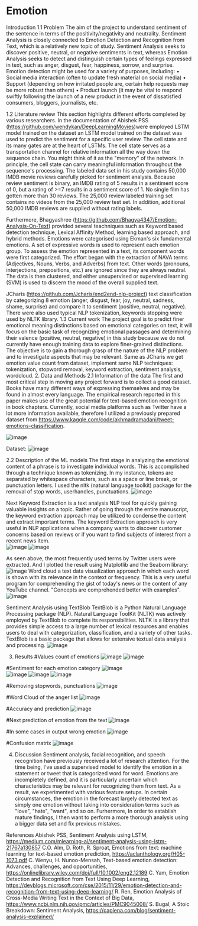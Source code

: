 # Emotion
Introduction
1.1	Problem
The aim of the project to understand sentiment of the sentence in terms of the positivity/negativity and neutrality.
Sentiment Analysis is closely connected to Emotion Detection and Recognition from Text, which is a relatively new topic of study. Sentiment Analysis seeks to discover positive, neutral, or negative sentiments in text, whereas Emotion Analysis seeks to detect and distinguish certain types of feelings expressed in text, such as anger, disgust, fear, happiness, sorrow, and surprise. Emotion detection might be used for a variety of purposes, including: 
•	Social media interaction (often to update fresh material on social media)
•	Support (depending on how irritated people are, certain help requests may be more robust than others)
•	Product launch (it may be vital to respond swiftly following the launch of a new product in the event of dissatisfied consumers, bloggers, journalists, etc.

1.2	Literature review
This section highlights different efforts completed by various researchers. In the documentation of Abishek PSS (https://github.com/wendykan/DeepLearningMovies)were employed LSTM model trained on the dataset an LSTM model trained on the dataset was used to predict the sentiment for a specific user review.
The cell state and its many gates are at the heart of LSTMs. The cell state serves as a transportation channel for relative information all the way down the sequence chain. You might think of it as the "memory" of the network. In principle, the cell state can carry meaningful information throughout the sequence's processing. The labeled data set in his study contains 50,000 IMDB movie reviews carefully picked for sentiment analysis. Because review sentiment is binary, an IMDB rating of 5 results in a sentiment score of 0, but a rating of >=7 results in a sentiment score of 1. No single film has gotten more than 30 reviews. The 25,000 review labeled training set contains no videos from the 25,000 review test set. In addition, additional 50,000 IMDB reviews are supplied without rating labels.

Furthermore, Bhagyashree (https://github.com/Bhagya4347/Emotion-Analysis-On-Text) provided several teachniques such as Keyword based detection technique, Lexical Affinity Method, learning based approach, and hybrid methods. Emotions were categorised using Ekman's six fundamental emotions. A set of expressive words is used to represent each emotion group. To assess the emotion represented in a text, its component words were first categorized. The effort began with the extraction of NAVA terms (Adjectives, Nouns, Verbs, and Adverbs) from text. Other words (pronouns, interjections, prepositions, etc.) are ignored since they are always neutral. The data is then clustered, and either unsupervised or supervised learning (SVM) is used to discern the mood of the overall supplied text.

JCharis (https://github.com/Jcharis/end2end-nlp-project) text classification by categorizing 8  emotion (anger, disgust, fear, joy, neutral, sadness, shame, surprise) and compare it to sentiment (positive, neutral, negative).  There were also used typical NLP tokenization, keywords stopping were used by NLTK library.
1.3	Current work
The project goal is to predict finer emotional meaning distinctions based on emotional categories on text, it will focus on the basic task of recognizing emotional passages and determining their valence (positive, neutral, negative) in this study because we do not currently have enough training data to explore finer-grained distinctions. The objective is to gain a thorough grasp of the nature of the NLP problem and to investigate aspects that may be relevant. Same as JCharis we get emotion value count from dataset, implement same NLP techniques: tokenization, stopword removal, keyword extraction, sentiment analysis, wordcloud.
2. Data and Methods
2.1 Information of the data
The first and most critical step in moving any project forward is to collect a good dataset. Books have many different ways of expressing themselves and may be found in almost every language. The empirical research reported in this paper makes use of the great potential for text-based emotion recognition in book chapters. Currently, social media platforms such as Twitter have a lot more information available, therefore I utilized a previously prepared dataset from https://www.kaggle.com/code/akhmadramadani/tweet-emotions-classification.

![image](https://user-images.githubusercontent.com/103248280/219900235-4e0471e9-4edc-4434-bbdf-08834486656c.png)
 
Dataset:
![image](https://user-images.githubusercontent.com/103248280/219900244-c6bcd5ed-38b9-4d1b-83ea-cd7417e6bb23.png)
 
2.2 Description of the ML models
The first stage in analyzing the emotional content of a phrase is to investigate individual words. This is accomplished through a technique known as tokenizing. In my instance, tokens are separated by whitespace characters, such as a space or line break, or punctuation letters. I used the nltk (natural language toolkit) package for the removal of stop words, userhandles, punctuations.
![image](https://user-images.githubusercontent.com/103248280/219900250-4936d72d-706c-41ba-9781-6dee20fca676.png)
 
Next Keyword Extraction is a text analysis NLP tool for quickly gaining valuable insights on a topic. Rather of going through the entire manuscript, the keyword extraction approach may be utilized to condense the content and extract important terms. The keyword Extraction approach is very useful in NLP applications when a company wants to discover customer concerns based on reviews or if you want to find subjects of interest from a recent news item.   
![image](https://user-images.githubusercontent.com/103248280/219900254-c6f519c6-2a40-4245-b502-c2f3b6e29f8b.png)
![image](https://user-images.githubusercontent.com/103248280/219900262-3c1d6370-1958-497a-a2a2-8c3c9a29c3d7.png)

As seen above, the most frequently used terms by Twitter users were extracted. And I plotted the result using Matplotlib and the Seaborn library:
![image](https://user-images.githubusercontent.com/103248280/219900269-a9b7f734-4596-48e8-bb5c-41a5ef42ba6f.png)
Word cloud a text data visualization approach in which each word is shown with its relevance in the context or frequency. This is a very useful program for comprehending the gist of today's news or the content of any YouTube channel. "Concepts are comprehended better with examples".
![image](https://user-images.githubusercontent.com/103248280/219900274-4986ce39-608f-4cec-bb51-4863d5b528e5.png)

Sentiment Analysis using TextBlob
TextBlob is a Python Natural Language Processing package (NLP). Natural Language ToolKit (NLTK) was actively employed by TextBlob to complete its responsibilities. NLTK is a library that provides simple access to a large number of lexical resources and enables users to deal with categorization, classification, and a variety of other tasks. TextBlob is a basic package that allows for extensive textual data analysis and processing.
![image](https://user-images.githubusercontent.com/103248280/219900284-66c2e7e2-5599-41cf-88e2-6c40c5d2f030.png)

3. Results
#Values count of emotions
![image](https://user-images.githubusercontent.com/103248280/219900290-df184062-9f0a-4563-b611-fdf926c45cdf.png)
![image](https://user-images.githubusercontent.com/103248280/219900293-16b26051-4570-4915-bea3-733803b55766.png)

 
#Sentiment for each emotion category
 ![image](https://user-images.githubusercontent.com/103248280/219900294-ec68b2d8-e6f3-4fa0-bcb1-58e6c92540e8.png)    
 ![image](https://user-images.githubusercontent.com/103248280/219900296-25564371-8e53-4583-917b-01d8ec14fb77.png)
![image](https://user-images.githubusercontent.com/103248280/219900300-b790ac42-28b2-448e-b768-7b1174356f29.png)
![image](https://user-images.githubusercontent.com/103248280/219900304-5dd3b893-4958-413e-abdd-3011060305b9.png)

#Removing stopwords, punctuations
 ![image](https://user-images.githubusercontent.com/103248280/219900308-2f7e2c41-1735-4147-999c-7ee8087992b6.png)

#Word Cloud of the anger list
 ![image](https://user-images.githubusercontent.com/103248280/219900312-741e480a-109a-41f8-9890-0f05ccea08fc.png)

#Accuracy and prediction
 ![image](https://user-images.githubusercontent.com/103248280/219900316-2673ba7c-2880-44ee-92a1-0c54e2cb48ea.png)

#Next prediction of emotion from the text
![image](https://user-images.githubusercontent.com/103248280/219900320-4349d1df-9b85-48b4-916b-0c92d22d8cdd.png)
  
#In some cases in output wrong emotion
![image](https://user-images.githubusercontent.com/103248280/219900325-02c2172b-a334-4308-987a-cf55735e257c.png)
 
#Confusion matrix
![image](https://user-images.githubusercontent.com/103248280/219900328-7c004862-fba8-4cb6-aaa4-161f62c648e2.png)
 
4. Discussion
Sentiment analysis, facial recognition, and speech recognition have previously received a lot of research attention. For the time being, I've used a supervised model to identify the emotion in a statement or tweet that is categorized word for word.
Emotions are incompletely defined, and it is particularly uncertain which characteristics may be relevant for recognizing them from text. As a result, we experimented with various feature setups. In certain circumstances, the emotion in the forecast largely detected text as simply one emotion without taking into consideration terms such as "love", "hate", "want", and so on.
Furhermore, In order to establish mature findings, I then want to perform a more thorough analysis using a bigger data set and fix previous mistakes.

References
Abishek PSS, Sentiment Analysis using LSTM, https://medium.com/mlearning-ai/sentiment-analysis-using-lstm-21767a130857
C.O. Alm, D. Roth, R. Sproat, Emotions from text: machine learning for text-based emotion prediction, https://aclanthology.org/H05-1073.pdf
C. Wenyu, H. Nunoo-Mensah, Text-based emotion detection: Advances, challenges, and opportunities, https://onlinelibrary.wiley.com/doi/full/10.1002/eng2.12189
C. Yam, Emotion Detection and Recognition from Text Using Deep Learning, https://devblogs.microsoft.com/cse/2015/11/29/emotion-detection-and-recognition-from-text-using-deep-learning/
R. Ren, Emotion Analysis of Cross-Media Writing Text in the Context of Big Data, https://www.ncbi.nlm.nih.gov/pmc/articles/PMC9045008/
S. Bugal, A Stoic Breakdown: Sentiment Analysis, https://caplena.com/blog/sentiment-analysis-explained/

